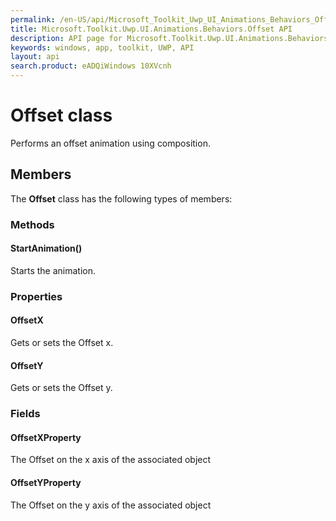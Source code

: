 ```yaml
---
permalink: /en-US/api/Microsoft_Toolkit_Uwp_UI_Animations_Behaviors_Offset.htm
title: Microsoft.Toolkit.Uwp.UI.Animations.Behaviors.Offset API 
description: API page for Microsoft.Toolkit.Uwp.UI.Animations.Behaviors.Offset
keywords: windows, app, toolkit, UWP, API
layout: api
search.product: eADQiWindows 10XVcnh
---
```



# Offset class

Performs an offset animation using composition.

## Members

The **Offset** class has the following types of members:

### Methods

#### StartAnimation()

Starts the animation.



### Properties

#### OffsetX

Gets or sets the Offset x.



#### OffsetY

Gets or sets the Offset y.



### Fields

#### OffsetXProperty

The Offset on the x axis of the associated object



#### OffsetYProperty

The Offset on the y axis of the associated object


